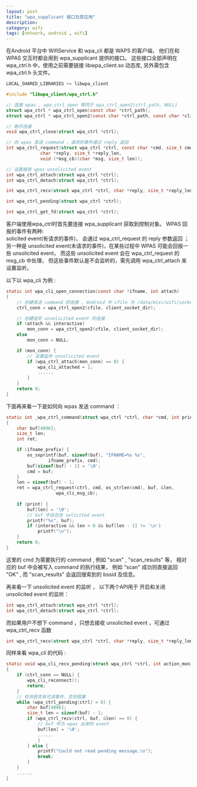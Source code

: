 ```yaml
---
layout: post
title: "wpa_supplicant 接口及其应用"
description:
category: wifi
tags: [network, android , wifi]
---
```

在Android 平台中 WifiService 和 wpa_cli 都是 WAPS 的客户端， 他们在和 WPAS 交互时都会用到 wpa_supplicant 提供的接口。 这些接口全部声明在 wpa_ctrl.h 中，使用之前需要链接 libwpa_client.so 动态库, 另外需包含 wpa_ctrl.h 头文件。     

```c
LOCAL_SHARED_LIBRARIES += libwpa_client
```
```c
#include "libwpa_client/wpa_ctrl.h"

// 连接 wpas , wpa_ctrl_open 等同于 wpa_ctrl_open2(ctrl_path, NULL)
struct wpa_ctrl * wpa_ctrl_open(const char *ctrl_path);
struct wpa_ctrl * wpa_ctrl_open2(const char *ctrl_path, const char *cli_path);

// 断开连接
void wpa_ctrl_close(struct wpa_ctrl *ctrl);

// 向 wpas 发送 command ，请求的事件通过 reply 返回
int wpa_ctrl_request(struct wpa_ctrl *ctrl, const char *cmd, size_t cmd_len,
		     char *reply, size_t *reply_len,
		     void (*msg_cb)(char *msg, size_t len));

// 设置接收 wpas unsolicited event
int wpa_ctrl_attach(struct wpa_ctrl *ctrl);
int wpa_ctrl_detach(struct wpa_ctrl *ctrl);

int wpa_ctrl_recv(struct wpa_ctrl *ctrl, char *reply, size_t *reply_len);

int wpa_ctrl_pending(struct wpa_ctrl *ctrl);

int wpa_ctrl_get_fd(struct wpa_ctrl *ctrl);
```
      
客户端使用wpa_ctrl时首先要连接 wpa_supplicant 获取到控制对象。
WPAS 回报的事件有两种:    
solicited event(有请求的事件)， 会通过 wpa_ctrl_request 的 reply 参数返回 ； 
另一种是 unsolicited event(未请求的事件)，在某些过程中 WPAS 可能会回报一些 unsolicited event， 而这些 unsolicited event 会在 wpa_ctrl_request 的 msg_cb 中处理， 但这些事件默认是不会监听的，需先调用  wpa_ctrl_attach 来设置监听。

以下以 wpa_cli 为例 : 
```c
static int wpa_cli_open_connection(const char *ifname, int attach)
{
	// 创建发送 command 的连接 , Android 中 cfile 为 /data/misc/wifi/sockets/wlan0
	ctrl_conn = wpa_ctrl_open2(cfile, client_socket_dir);

	// 创建监听 unsolicited event 的连接
	if (attach && interactive)
		mon_conn = wpa_ctrl_open2(cfile, client_socket_dir);
	else
		mon_conn = NULL;

	if (mon_conn) {
		// 设置监听 unsolicited event
		if (wpa_ctrl_attach(mon_conn) == 0) {
			wpa_cli_attached = 1;
			......
		} 
	}
	return 0;
}
```
下面再来看一下是如何向 wpas 发送 command ： 
```c
static int _wpa_ctrl_command(struct wpa_ctrl *ctrl, char *cmd, int print)
{
	char buf[4096];
	size_t len;
	int ret;

	if (ifname_prefix) {
		os_snprintf(buf, sizeof(buf), "IFNAME=%s %s",
			    ifname_prefix, cmd);
		buf[sizeof(buf) - 1] = '\0';
		cmd = buf;
	}
	len = sizeof(buf) - 1;
	ret = wpa_ctrl_request(ctrl, cmd, os_strlen(cmd), buf, &len,
			       wpa_cli_msg_cb);
	
	if (print) {
		buf[len] = '\0';
		// buf 中会包含 solicited event
		printf("%s", buf);
		if (interactive && len > 0 && buf[len - 1] != '\n')
			printf("\n");
	}
	return 0;
}
```
这里的 cmd 为需要执行的 command , 例如 "scan" , "scan_results" 等， 相对应的 buf 中会被写入 command 的执行结果， 例如 "scan" 成功则直接返回 "OK" , 而 "scan_results" 会返回搜索到的 bssid 及信息。 


再来看一下 unsolicited event 的监听 ， 以下两个API用于 开启和关闭 unsolicited event 的监听： 

```c
int wpa_ctrl_attach(struct wpa_ctrl *ctrl); 
int wpa_ctrl_detach(struct wpa_ctrl *ctrl); 
```
而如果用户不想下 command ，只想去接收 unsolicited event ，可通过 wpa_ctrl_recv 函数

```c
int wpa_ctrl_recv(struct wpa_ctrl *ctrl, char *reply, size_t *reply_len);  
```
同样来看 wpa_cli 的代码 :
```c
static void wpa_cli_recv_pending(struct wpa_ctrl *ctrl, int action_monitor)
{
	if (ctrl_conn == NULL) {
		wpa_cli_reconnect();
		return;
	}
	// 检测是否有可读事件，否则阻塞
	while (wpa_ctrl_pending(ctrl) > 0) {
		char buf[4096];
		size_t len = sizeof(buf) - 1;
		if (wpa_ctrl_recv(ctrl, buf, &len) == 0) {
			// buf 中为 wpas 出来的 event
			buf[len] = '\0';
			......
			}
		} else {
			printf("Could not read pending message.\n");
			break;
		}
	}
	......
}
```
 
